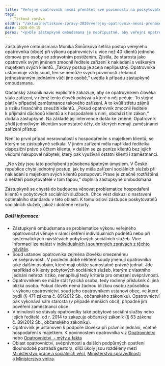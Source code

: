 ```yaml
---
title: "Veřejný opatrovník nesmí přenášet své povinnosti na poskytovatele pobytové sociální služby"
tags:
  - Tisková zpráva
oldUrl: "/aktualne/tiskove-zpravy-2020/verejny-opatrovnik-nesmi-prenaset-sve-povinnosti-na-poskytovatele-pobytove-socialni-sluz"
date: 2020-09-15
perex: "<p>Dle zástupkyně ombudsmana je nepřípustné, aby veřejní opatrovníci přenášeli své povinnosti, včetně hospodaření s majetkem opatrovanců, na poskytovatele sociální služby, na níž jsou opatrovanci závislí. Tímto jednáním opatrovníci nejen obchází zákonnou úpravu, ale také vystavují opatrovance nepřiměřenému riziku zneužití.</p>"
---
```


<!-- imported from the old website -->

<p>Zástupkyně ombudsmana Monika Šimůnková šetřila postup veřejného opatrovníka (obce) při výkonu opatrovnictví u více než 40 klientů jednoho domova pro osoby se zdravotním postižením. Zjistila, že starosta jako opatrovník svým jménem zmocnil ředitele zařízení k nakládání s veškerým majetkem svých klientů. „Takový postup je zcela nepřípustný. Opatrovníka ustanovuje vždy soud, ten se nemůže svých povinností zřeknout jednostranným jednáním vůči jiné osobě,“ uvedla k případu zástupkyně ombudsmana.  </p> <p>Občanský zákoník navíc explicitně zakazuje, aby se opatrovníkem člověka stalo zařízení, v němž tento člověk pobývá a které o něj pečuje. To stejné platí v případně zaměstnance takového zařízení. A to kvůli střetu zájmů a riziku finančního zneužití klientů. „Pokud opatrovník zmocnil ředitele k přijímání důchodů klientů a k hospodaření s nimi, obchází tím zákon,“ dodala zástupkyně. Na základě její intervence došlo ke změně. Opatrovník zřídil jednotlivým klientům samostatné účty, do kterých nemají zaměstnanci zařízení přístup.   </p> <p>Není to první případ nesrovnalostí s hospodařením s majetkem klientů, se kterým se zástupkyně setkala. V jiném zařízení měla například ředitelka dispoziční právo s účtem klienta, v dalším se za peníze klientů bez jejich vědomí nakupoval nábytek, který pak využívali ostatní klienti i zaměstnanci.</p> <p> „Ne vždy jsou tato pochybení způsobena špatným úmyslem. V České republice chybí jednotný postup, jak by měla zařízení sociálních služeb při nakládání s majetkem svých klientů postupovat. Praxe je značně roztříštěná a někteří poskytovatelé v tom tápou,“ doplnila zástupkyně ombudsmana. </p> <p>Zástupkyně se chystá do budoucna věnovat problematice hospodaření klientů v pobytových sociálních službách. Chce vést diskuzi o nastavení optimálního standardu v této oblasti. K tomu osloví zástupce poskytovatelů sociálních služeb, jakož i dotčené rezorty.</p> <h5>Další informace:</h5> <p></p><ul><li>Zástupkyně ombudsmana se problematice výkonu veřejného opatrovnictví věnuje v rámci šetření individuálních podnětů nebo při systematických návštěvách pobytových sociálních služeb. Více informací lze nalézt v <a href="https://www.ochrance.cz/ochrana-osob-omezenych-na-svobode/zarizeni-socialnich-sluzeb/" target="_blank">individuálních i souhrnných zprávách z těchto návštěv</a>. </li><li>Soud ustanoví opatrovníka zejména člověku omezenému ve svéprávnosti. V poslední době některé soudy jmenují opatrovníka také dalším osobám, které mají obtíže samostatně právně jednat. Jde například o klienty pobytových sociálních služeb, kterým z vlastního jednání nehrozí riziko, nenaplňují tedy kritéria pro omezení svéprávnosti.</li><li>Opatrovníkem se může stát fyzická osoba, tedy rodinný příslušník či jiná blízká osoba. Pokud člověk nemá žádnou blízkou osobu způsobilou k výkonu opatrovnictví, soud jeho opatrovníkem ustanoví obec, ve které bydlí (§ 471 zákona č. 89/2012 Sb., občanského zákoníku). Opatrovnictví pak vykonává sám starosta (v případě menších obcí), případně jim pověření zaměstnanci obce. </li><li>V minulosti se stávaly opatrovníky také pobytové sociální služby nebo jejich ředitelé, od r. 2014 to zakazuje občanský zákoník (§ 63 zákona č. 89/2012 Sb., občanského zákoníku).  </li><li>Opatrovník je ustanoven k podpoře člověka při právním jednání, včetně hospodaření s majetkem. K povinnostem opatrovníka viz <a href="/uploads-import/Letaky/Opatrovnictvi.pdf" target="_blank">Opatrovnictví</a> nebo <a href="https://www.ochrance.cz/monitorovani-prav-lidi-se-zdravotnim-postizenim/aktuality-z-monitorovani/aktuality-z-monitorovani-2020/opatrovnictvi-myty-a-fakta/" target="_blank">Opatrovnictví  - mýty a fakta</a></li><li>Oblast opatrovnictví, svéprávnosti a dalších podpůrných opatření dlouhodobě postrádá gestora, dílčí úkoly jsou rozděleny mezi <a href="https://www.mpsv.cz/documents/20142/954010/manual_opatrovnictvi.pdf/048c98e3-d201-dc8d-c5d4-2ffbb66f4fcc" target="_blank">Ministerstvo práce a sociálních věcí</a>, <a href="https://www.justice.cz/documents/12681/724488/Zpr%C3%A1va+ke+sv%C3%A9pr%C3%A1vnostem_final_elektronicky.pdf/e920f3c8-4300-40f9-8571-ef20619029ff" target="_blank">Ministerstvo spravedlnosti</a> a <a href="https://www.mvcr.cz/clanek/verejne-opatrovnictvi.aspx" target="_blank">Ministerstvo vnitra</a>.    </li></ul><p></p>
